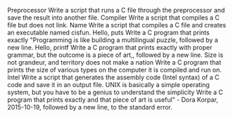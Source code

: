 Preprocessor Write a script that runs a C file through the preprocessor and save the result into another file.
Compiler Write a script that compiles a C file but does not link.
Name Write a script that compiles a C file and creates an executable named cisfun.
Hello, puts Write a C program that prints exactly "Programming is like building a multilingual puzzle, followed by a new line.
Hello, printf Write a C program that prints exactly with proper grammar, but the outcome is a piece of art,, followed by a new line.
Size is not grandeur, and territory does not make a nation Write a C program that prints the size of various types on the computer it is compiled and run on.
Intel Write a script that generates the assembly code (Intel syntax) of a C code and save it in an output file.
UNIX is basically a simple operating system, but you have to be a genius to understand the simplicity Write a C program that prints exactly and that piece of art is useful" - Dora Korpar, 2015-10-19, followed by a new line, to the standard error.
